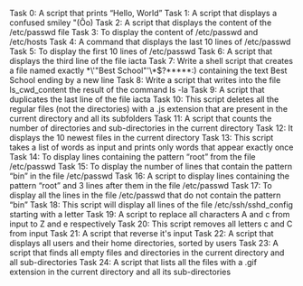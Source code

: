 Task 0: A script that prints “Hello, World”
Task 1: A script that displays a confused smiley "(Ôo)
Task 2: A script that displays the content of the /etc/passwd file
Task 3: To display the content of /etc/passwd and /etc/hosts
Task 4: A command that displays the last 10 lines of /etc/passwd
Task 5: To display the first 10 lines of /etc/passwd
Task 6: A script that displays the third line of the file iacta
Task 7: Write a shell script that creates a file named exactly \*\\'"Best School"\'\\*$\?\*\*\*\*\*:) containing the text Best School ending by a new line
Task 8: Write a script that writes into the file ls_cwd_content the result of the command ls -la
Task 9: A script that duplicates the last line of the file iacta
Task 10: This script deletes all the regular files (not the directories) with a .js extension that are present in the current directory and all its subfolders
Task 11: A script that counts the number of directories and sub-directories in the current directory
Task 12: It displays the 10 newest files in the current directory
Task 13: This script takes a list of words as input and prints only words that appear exactly once
Task 14: To display lines containing the pattern “root” from the file /etc/passwd
Task 15: To display the number of lines that contain the pattern “bin” in the file /etc/passwd
Task 16: A script to display lines containing the pattern “root” and 3 lines after them in the file /etc/passwd
Task 17: To display all the lines in the file /etc/passwd that do not contain the pattern “bin”
Task 18: This script will display all lines of the file /etc/ssh/sshd_config starting with a letter
Task 19: A script to replace all characters A and c from input to Z and e respectively
Task 20: This script removes all letters c and C from input
Task 21: A script that reverse it's input
Task 22: A script that displays all users and their home directories, sorted by users
Task 23: A script that finds all empty files and directories in the current directory and all sub-directories
Task 24: A script that lists all the files with a .gif extension in the current directory and all its sub-directories
